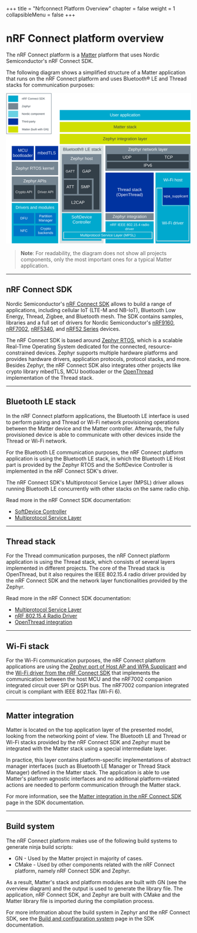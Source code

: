 +++
title = "Nrfconnect Platform Overview"
chapter = false
weight = 1
collapsibleMenu = false
+++

# nRF Connect platform overview

The nRF Connect platform is a
[Matter](https://github.com/project-chip/connectedhomeip) platform that uses
Nordic Semiconductor's nRF Connect SDK.

The following diagram shows a simplified structure of a Matter application that
runs on the nRF Connect platform and uses Bluetooth® LE and Thread stacks for
communication purposes:

![nrfconnect platform overview](./images/matter_nrfconnect_overview_simplified_ncs.svg)

> **Note**: For readability, the diagram does not show all projects components,
> only the most important ones for a typical Matter application.

<hr>

## nRF Connect SDK

Nordic Semiconductor's
[nRF Connect SDK](https://docs.nordicsemi.com/bundle/ncs-latest/page/nrf/index.html)
allows to build a range of applications, including cellular IoT (LTE-M and
NB-IoT), Bluetooth Low Energy, Thread, Zigbee, and Bluetooth mesh. The SDK
contains samples, libraries and a full set of drivers for Nordic Semiconductor's
[nRF9160](https://www.nordicsemi.com/Products/Low-power-cellular-IoT/nRF9160),
[nRF7002](https://www.nordicsemi.com/Products/nRF7002),
[nRF5340](https://www.nordicsemi.com/Software-and-tools/Development-Kits/nRF5340-PDK),
and
[nRF52 Series](https://www.nordicsemi.com/Products/Low-power-short-range-wireless)
devices.

The nRF Connect SDK is based around [Zephyr RTOS](https://zephyrproject.org/),
which is a scalable Real-Time Operating System dedicated for the connected,
resource-constrained devices. Zephyr supports multiple hardware platforms and
provides hardware drivers, application protocols, protocol stacks, and more.
Besides Zephyr, the nRF Connect SDK also integrates other projects like crypto
library mbedTLS, MCU bootloader or the [OpenThread](https://openthread.io/)
implementation of the Thread stack.

<hr>

## Bluetooth LE stack

In the nRF Connect platform applications, the Bluetooth LE interface is used to
perform pairing and Thread or Wi-Fi network provisioning operations between the
Matter device and the Matter controller. Afterwards, the fully provisioned
device is able to communicate with other devices inside the Thread or Wi-Fi
network.

For the Bluetooth LE communication purposes, the nRF Connect platform
application is using the Bluetooth LE stack, in which the Bluetooth LE Host part
is provided by the Zephyr RTOS and the SoftDevice Controller is implemented in
the nRF Connect SDK's driver.

The nRF Connect SDK's Multiprotocol Service Layer (MPSL) driver allows running
Bluetooth LE concurrently with other stacks on the same radio chip.

Read more in the nRF Connect SDK documentation:

-   [SoftDevice Controller](https://docs.nordicsemi.com/bundle/ncs-latest/page/nrfxlib/softdevice_controller/README.html)
-   [Multiprotocol Service Layer](https://docs.nordicsemi.com/bundle/ncs-latest/page/nrfxlib/mpsl/README.html)

<hr>

## Thread stack

For the Thread communication purposes, the nRF Connect platform application is
using the Thread stack, which consists of several layers implemented in
different projects. The core of the Thread stack is OpenThread, but it also
requires the IEEE 802.15.4 radio driver provided by the nRF Connect SDK and the
network layer functionalities provided by the Zephyr.

Read more in the nRF Connect SDK documentation:

-   [Multiprotocol Service Layer](https://docs.nordicsemi.com/bundle/ncs-latest/page/nrfxlib/mpsl/README.html)
-   [nRF 802.15.4 Radio Driver](https://docs.nordicsemi.com/bundle/ncs-latest/page/nrfxlib/nrf_802154/README.html)
-   [OpenThread integration](https://docs.nordicsemi.com/bundle/ncs-latest/page/nrf/protocols/thread/overview/ot_integration.html)

<hr>

## Wi-Fi stack

For the Wi-Fi communication purposes, the nRF Connect platform applications are
using the
[Zephyr port of Host AP and WPA Supplicant](https://github.com/nrfconnect/sdk-hostap/)
and the
[Wi-Fi driver from the nRF Connect SDK](https://github.com/nrfconnect/sdk-nrf/tree/main/drivers/wifi/nrf700x)
that implements the communication between the host MCU and the nRF7002 companion
integrated circuit over SPI or QSPI bus. The nRF7002 companion integrated
circuit is compliant with IEEE 802.11ax (Wi-Fi 6).

<hr>

## Matter integration

Matter is located on the top application layer of the presented model, looking
from the networking point of view. The Bluetooth LE and Thread or Wi-Fi stacks
provided by the nRF Connect SDK and Zephyr must be integrated with the Matter
stack using a special intermediate layer.

In practice, this layer contains platform-specific implementations of abstract
manager interfaces (such as Bluetooth LE Manager or Thread Stack Manager)
defined in the Matter stack. The application is able to use Matter's platform
agnostic interfaces and no additional platform-related actions are needed to
perform communication through the Matter stack.

For more information, see the
[Matter integration in the nRF Connect SDK](https://docs.nordicsemi.com/bundle/ncs-latest/page/nrf/protocols/matter/overview/integration.html)
page in the SDK documentation.

<hr>

## Build system

The nRF Connect platform makes use of the following build systems to generate
ninja build scripts:

-   GN - Used by the Matter project in majority of cases.
-   CMake - Used by other components related with the nRF Connect platform,
    namely nRF Connect SDK and Zephyr.

As a result, Matter's stack and platform modules are built with GN (see the
overview diagram) and the output is used to generate the library file. The
application, nRF Connect SDK, and Zephyr are built with CMake and the Matter
library file is imported during the compilation process.

For more information about the build system in Zephyr and the nRF Connect SDK,
see the
[Build and configuration system](https://docs.nordicsemi.com/bundle/ncs-latest/page/nrf/app_dev/config_and_build/config_and_build_system.html)
page in the SDK documentation.
